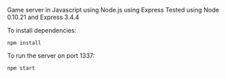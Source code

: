 Game server in Javascript using Node.js using Express
Tested using Node 0.10.21 and Express 3.4.4

To install dependencies: 
	
	npm install

To run the server on port 1337:

	npm start

